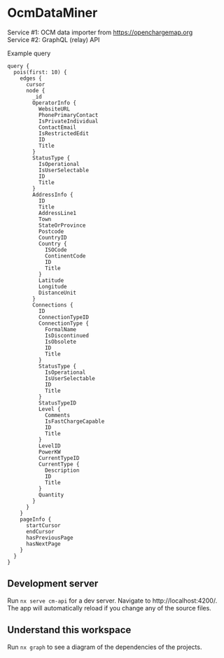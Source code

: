 # OcmDataMiner

Service #1: OCM data importer from https://openchargemap.org  
Service #2: GraphQL (relay) API   

Example query
```grapql
query {
  pois(first: 10) {
    edges {
      cursor
      node {
        _id
        OperatorInfo {
          WebsiteURL
          PhonePrimaryContact
          IsPrivateIndividual
          ContactEmail
          IsRestrictedEdit
          ID
          Title
        }
        StatusType {
          IsOperational
          IsUserSelectable
          ID
          Title
        }
        AddressInfo {
          ID
          Title
          AddressLine1
          Town
          StateOrProvince
          Postcode
          CountryID
          Country {
            ISOCode
            ContinentCode
            ID
            Title
          }
          Latitude
          Longitude
          DistanceUnit
        }
        Connections {
          ID
          ConnectionTypeID
          ConnectionType {
            FormalName
            IsDiscontinued
            IsObsolete
            ID
            Title
          }
          StatusType {
            IsOperational
            IsUserSelectable
            ID
            Title
          }
          StatusTypeID
          Level {
            Comments
            IsFastChargeCapable
            ID
            Title
          }
          LevelID
          PowerKW
          CurrentTypeID
          CurrentType {
            Description
            ID
            Title
          }
          Quantity
        }
      }
    }
    pageInfo {
      startCursor
      endCursor
      hasPreviousPage
      hasNextPage
    }
  }
}
```

## Development server

Run `nx serve cm-api` for a dev server. Navigate to http://localhost:4200/. The app will automatically reload if you change any of the source files.

## Understand this workspace

Run `nx graph` to see a diagram of the dependencies of the projects.


